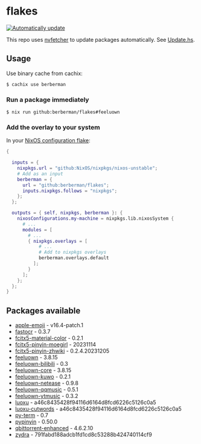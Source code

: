 # flakes

[![Automatically update](https://github.com/berberman/flakes/actions/workflows/nvfetcher.yaml/badge.svg)](https://github.com/berberman/flakes/actions/workflows/nvfetcher.yaml)

This repo uses [nvfetcher](https://github.com/berberman/nvfetcher) to update packages automatically.
See [Update.hs](Update.hs).

## Usage

Use binary cache from cachix:

```
$ cachix use berberman
```

### Run a package immediately

```
$ nix run github:berberman/flakes#feeluown
```

### Add the overlay to your system

In your [NixOS configuration flake](https://www.tweag.io/blog/2020-07-31-nixos-flakes/):

```nix
{

  inputs = {
    nixpkgs.url = "github:NixOS/nixpkgs/nixos-unstable";
    # Add as an input
    berberman = {
      url = "github:berberman/flakes";
      inputs.nixpkgs.follows = "nixpkgs";
    };
  };

  outputs = { self, nixpkgs, berberman }: {
    nixosConfigurations.my-machine = nixpkgs.lib.nixosSystem {
      # ...
      modules = [
        # ...
        { nixpkgs.overlays = [ 
            # ...
            # Add to nixpkgs overlays
            berberman.overlays.default
          ]; 
        }
      ];
    };
  };
}
```

## Packages available

* [apple-emoji](https://github.com/samuelngs/apple-emoji-linux) - v16.4-patch.1
* [fastocr](https://github.com/BruceZhang1993/FastOCR) - 0.3.7
* [fcitx5-material-color](https://github.com/hosxy/Fcitx5-Material-Color) - 0.2.1
* [fcitx5-pinyin-moegirl](https://github.com/outloudvi/mw2fcitx) - 20231114
* [fcitx5-pinyin-zhwiki](https://github.com/felixonmars/fcitx5-pinyin-zhwiki) - 0.2.4.20231205
* [feeluown](https://github.com/feeluown/FeelUOwn) - 3.8.15
* [feeluown-bilibili](https://github.com/feeluown/feeluown-bilibili) - 0.3
* [feeluown-core](https://github.com/feeluown/FeelUOwn) - 3.8.15
* [feeluown-kuwo](https://github.com/feeluown/feeluown-kuwo) - 0.2.1
* [feeluown-netease](https://github.com/feeluown/feeluown-netease) - 0.9.8
* [feeluown-qqmusic](https://github.com/feeluown/feeluown-qqmusic) - 0.5.1
* [feeluown-ytmusic](https://github.com/feeluown/feeluown-ytmusic) - 0.3.2
* [luoxu](https://github.com/lilydjwg/luoxu) - a46c8435428f94116d6164d8fcd6226c5126c0a5
* [luoxu-cutwords](https://github.com/lilydjwg/luoxu) - a46c8435428f94116d6164d8fcd6226c5126c0a5
* [py-term](https://github.com/gravmatt/py-term) - 0.7
* [pypinyin](https://github.com/mozillazg/python-pinyin) - 0.50.0
* [qbittorrent-enhanced](https://github.com/c0re100/qBittorrent-Enhanced-Edition) - 4.6.2.10
* [zydra](https://github.com/hamedA2/Zydra) - 791fabd188adcb1fd1cd8c53288b424740114cf9
